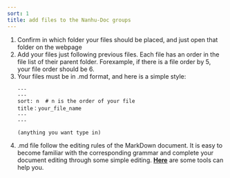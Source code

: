 ```yaml
---
sort: 1
title: add files to the Nanhu-Doc groups
---
```


1. Confirm in which folder your files should be placed, and just open that folder on the webpage
2. Add your files just following previous files. Each file has an order in the file list of their parent folder.
  Forexample, if there is a file order by 5, your file order should be 6.
3. Your files must be in .md format, and here is a simple style:
   ```tip  
   ---
   ---  
   sort: n  # n is the order of your file  
   title：your_file_name   
   ---  
   ---

   (anything you want type in)  
   
   ```
4. .md file follow the editing rules of the MarkDown document. It is easy to become familiar with the corresponding grammar and complete your document editing through some simple editing. [**Here**](https://www.markdownguide.org/tools/) are some tools can help you. 

   
   
   
